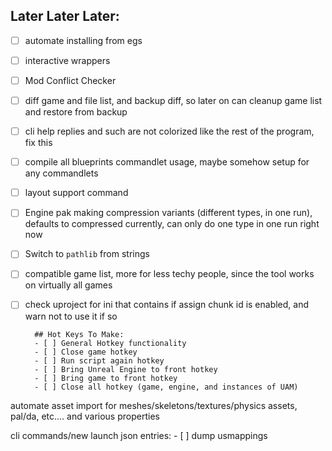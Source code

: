 ## Later Later Later:
- [ ] automate installing from egs
- [ ] interactive wrappers
- [ ] Mod Conflict Checker
- [ ] diff game and file list, and backup diff, so later on can cleanup game list and restore from backup
- [ ] cli help replies and such are not colorized like the rest of the program, fix this
- [ ] compile all blueprints commandlet usage, maybe somehow setup for any commandlets
- [ ] layout support command
- [ ] Engine pak making compression variants (different types, in one run), defaults to compressed currently, can only do one type in one run right now
- [ ] Switch to `pathlib` from strings
- [ ] compatible game list, more for less techy people, since the tool works on virtually all games
- [ ] check uproject for ini that contains if assign chunk id is enabled, and warn not to use it if so



        ## Hot Keys To Make:
        - [ ] General Hotkey functionality
        - [ ] Close game hotkey
        - [ ] Run script again hotkey
        - [ ] Bring Unreal Engine to front hotkey
        - [ ] Bring game to front hotkey
        - [ ] Close all hotkey (game, engine, and instances of UAM)

automate asset import for meshes/skeletons/textures/physics assets, pal/da, etc.... and various properties

cli commands/new launch json entries:
        - [ ] dump usmappings
